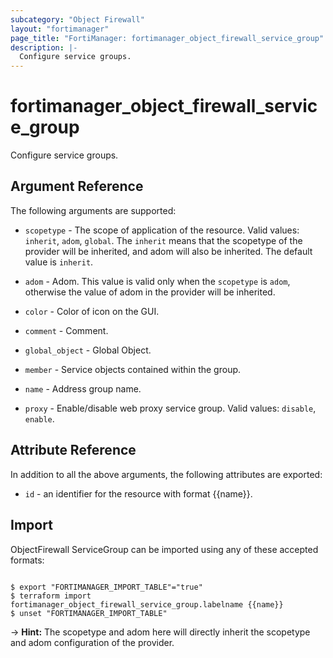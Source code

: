 ```yaml
---
subcategory: "Object Firewall"
layout: "fortimanager"
page_title: "FortiManager: fortimanager_object_firewall_service_group"
description: |-
  Configure service groups.
---
```


# fortimanager_object_firewall_service_group
Configure service groups.

## Argument Reference


The following arguments are supported:

* `scopetype` - The scope of application of the resource. Valid values: `inherit`, `adom`, `global`. The `inherit` means that the scopetype of the provider will be inherited, and adom will also be inherited. The default value is `inherit`.
* `adom` - Adom. This value is valid only when the `scopetype` is `adom`, otherwise the value of adom in the provider will be inherited.

* `color` - Color of icon on the GUI.
* `comment` - Comment.
* `global_object` - Global Object.
* `member` - Service objects contained within the group.
* `name` - Address group name.
* `proxy` - Enable/disable web proxy service group. Valid values: `disable`, `enable`.



## Attribute Reference

In addition to all the above arguments, the following attributes are exported:
* `id` - an identifier for the resource with format {{name}}.

## Import

ObjectFirewall ServiceGroup can be imported using any of these accepted formats:
```

$ export "FORTIMANAGER_IMPORT_TABLE"="true"
$ terraform import fortimanager_object_firewall_service_group.labelname {{name}}
$ unset "FORTIMANAGER_IMPORT_TABLE"
```
-> **Hint:** The scopetype and adom here will directly inherit the scopetype and adom configuration of the provider.
